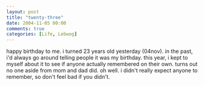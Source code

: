 ```yaml
---
layout: post
title: "twenty-three"
date: 2004-11-05 00:00
comments: true
categories: [Life, Lebwog]
---
```

happy birthday to me.  i turned 23 years old yesterday (04nov).  in the past, i'd always go around telling people it was my birthday.  this year, i kept to myself about it to see if anyone actually remembered on their own.  turns out no one aside from mom and dad did.  oh well.  i didn't really expect anyone to remember, so don't feel bad if you didn't.
